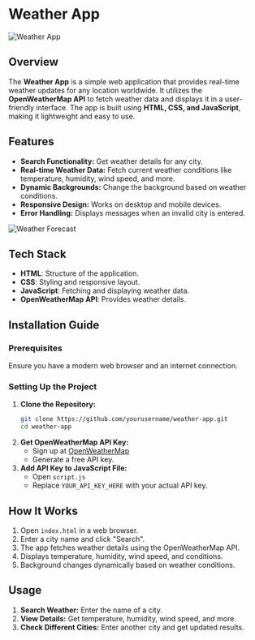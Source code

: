 # Weather App

![Weather App](https://upload.wikimedia.org/wikipedia/commons/thumb/6/6b/Weather_forecast_icons.svg/640px-Weather_forecast_icons.svg.png)

## Overview
The **Weather App** is a simple web application that provides real-time weather updates for any location worldwide. It utilizes the **OpenWeatherMap API** to fetch weather data and displays it in a user-friendly interface. The app is built using **HTML, CSS, and JavaScript**, making it lightweight and easy to use.

## Features
- **Search Functionality:** Get weather details for any city.
- **Real-time Weather Data:** Fetch current weather conditions like temperature, humidity, wind speed, and more.
- **Dynamic Backgrounds:** Change the background based on weather conditions.
- **Responsive Design:** Works on desktop and mobile devices.
- **Error Handling:** Displays messages when an invalid city is entered.

![Weather Forecast](https://upload.wikimedia.org/wikipedia/commons/thumb/2/2b/Weather_symbols.svg/640px-Weather_symbols.svg.png)

## Tech Stack
- **HTML**: Structure of the application.
- **CSS**: Styling and responsive layout.
- **JavaScript**: Fetching and displaying weather data.
- **OpenWeatherMap API**: Provides weather details.

## Installation Guide
### Prerequisites
Ensure you have a modern web browser and an internet connection.

### Setting Up the Project
1. **Clone the Repository:**
   ```bash
   git clone https://github.com/yourusername/weather-app.git
   cd weather-app
   ```
2. **Get OpenWeatherMap API Key:**
   - Sign up at [OpenWeatherMap](https://openweathermap.org/)
   - Generate a free API key.
3. **Add API Key to JavaScript File:**
   - Open `script.js`
   - Replace `YOUR_API_KEY_HERE` with your actual API key.



## How It Works
1. Open `index.html` in a web browser.
2. Enter a city name and click "Search".
3. The app fetches weather details using the OpenWeatherMap API.
4. Displays temperature, humidity, wind speed, and conditions.
5. Background changes dynamically based on weather conditions.


## Usage
1. **Search Weather:** Enter the name of a city.
2. **View Details:** Get temperature, humidity, wind speed, and more.
3. **Check Different Cities:** Enter another city and get updated results.
